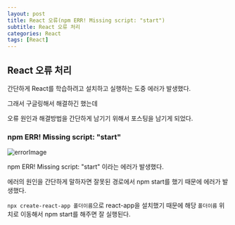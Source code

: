 ```yaml
---
layout: post
title: React 오류(npm ERR! Missing script: "start")
subtitle: React 오류 처리
categories: React
tags: [React]
---
```


## React 오류 처리 

간단하게 React를 학습하려고 설치하고 실행하는 도중 에러가 발생했다.

그래서 구글링해서 해결하긴 했는데 

오류 원인과 해결방법을 간단하게 남기기 위해서 포스팅을 남기게 되었다.

### npm ERR! Missing script: "start" 


![errorImage](https://user-images.githubusercontent.com/95980754/213915432-137ec9aa-13ec-4388-9227-b4cc5bec962b.png)

npm ERR! Missing script: "start" 이라는 에러가 발생했다.

에러의 원인을 간단하게 말하자면 잘못된 경로에서 npm start를 했기 때문에 에러가 발생했다.

`npx create-react-app 폴더이름`으로 react-app을 설치했기 때문에 해당 `폴더이름` 위치로 이동해서 npm start를 해주면 잘 실행된다.

